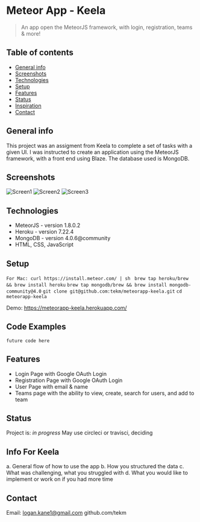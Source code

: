 # Meteor App - Keela
> An app open the MeteorJS framework, with login, registration, teams & more!

## Table of contents
* [General info](#general-info)
* [Screenshots](#screenshots)
* [Technologies](#technologies)
* [Setup](#setup)
* [Features](#features)
* [Status](#status)
* [Inspiration](#info-for-keela)
* [Contact](#contact)

## General info
This project was an assigment from Keela to complete a set of tasks with a given UI. I was instructed
to create an application using the MeteorJS framework, with a front end using Blaze. The database used is
MongoDB.

## Screenshots
![Screen1](./img/screenshot1.png)
![Screen2](./img/screenshot2.png)
![Screen3](./img/screenshot3.png)

## Technologies
* MeteorJS - version 1.8.0.2
* Heroku - version 7.22.4
* MongoDB - version 4.0.6@community
* HTML, CSS, JavaScript

## Setup
`For Mac: curl https://install.meteor.com/ | sh `
`brew tap heroku/brew && brew install heroku`
`brew tap mongodb/brew && brew install mongodb-community@4.0`
`git clone git@github.com:tekm/meteorapp-keela.git`
`cd meteorapp-keela`

Demo: https://meteorapp-keela.herokuapp.com/

## Code Examples
`future code here`

## Features
* Login Page with Google OAuth Login
* Registration Page with Google OAuth Login
* User Page with email & name
* Teams page with the ability to view, create, search for users, and add to team

## Status
Project is: _in progress_
May use circleci or travisci, deciding

## Info For Keela
a. General flow of how to use the app
b. How you structured the data
c. What was challenging, what you struggled with
d. What you would like to implement or work on if you had more time

## Contact
Email: logan.kane1@gmail.com
github.com/tekm
